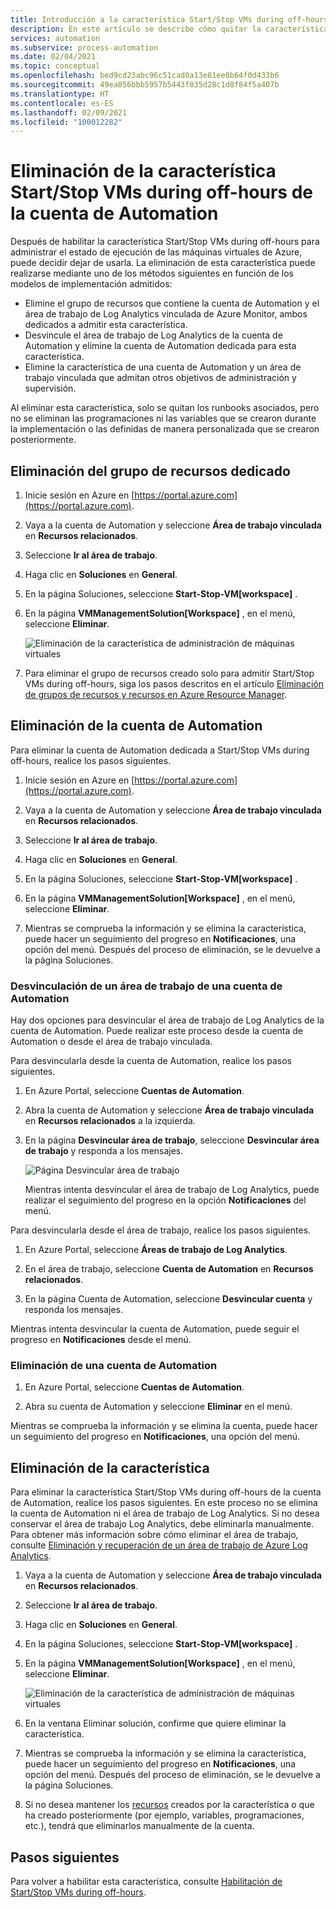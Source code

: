 ```yaml
---
title: Introducción a la característica Start/Stop VMs during off-hours de Azure Automation
description: En este artículo se describe cómo quitar la característica Start/Stop VMs during off-hours y desvincular una cuenta de Automation desde el área de trabajo de Log Analytics.
services: automation
ms.subservice: process-automation
ms.date: 02/04/2021
ms.topic: conceptual
ms.openlocfilehash: bed9cd23abc96c51cad0a13e81ee0b64f0d433b6
ms.sourcegitcommit: 49ea056bbb5957b5443f035d28c1d8f84f5a407b
ms.translationtype: HT
ms.contentlocale: es-ES
ms.lasthandoff: 02/09/2021
ms.locfileid: "100012282"
---
```

# <a name="remove-startstop-vms-during-off-hours-from-automation-account"></a>Eliminación de la característica Start/Stop VMs during off-hours de la cuenta de Automation

Después de habilitar la característica Start/Stop VMs during off-hours para administrar el estado de ejecución de las máquinas virtuales de Azure, puede decidir dejar de usarla. La eliminación de esta característica puede realizarse mediante uno de los métodos siguientes en función de los modelos de implementación admitidos:

* Elimine el grupo de recursos que contiene la cuenta de Automation y el área de trabajo de Log Analytics vinculada de Azure Monitor, ambos dedicados a admitir esta característica.
* Desvincule el área de trabajo de Log Analytics de la cuenta de Automation y elimine la cuenta de Automation dedicada para esta característica.
* Elimine la característica de una cuenta de Automation y un área de trabajo vinculada que admitan otros objetivos de administración y supervisión.

Al eliminar esta característica, solo se quitan los runbooks asociados, pero no se eliminan las programaciones ni las variables que se crearon durante la implementación o las definidas de manera personalizada que se crearon posteriormente.

## <a name="delete-the-dedicated-resource-group"></a>Eliminación del grupo de recursos dedicado

1. Inicie sesión en Azure en [https://portal.azure.com](https://portal.azure.com).

2. Vaya a la cuenta de Automation y seleccione **Área de trabajo vinculada** en **Recursos relacionados**.

3. Seleccione **Ir al área de trabajo**.

4. Haga clic en **Soluciones** en **General**.

5. En la página Soluciones, seleccione **Start-Stop-VM[workspace]** .

6. En la página **VMManagementSolution[Workspace]** , en el menú, seleccione **Eliminar**.

    ![Eliminación de la característica de administración de máquinas virtuales](media/automation-solution-vm-management/vm-management-solution-delete.png)

7. Para eliminar el grupo de recursos creado solo para admitir Start/Stop VMs during off-hours, siga los pasos descritos en el artículo [Eliminación de grupos de recursos y recursos en Azure Resource Manager](../azure-resource-manager/management/delete-resource-group.md).

## <a name="delete-the-automation-account"></a>Eliminación de la cuenta de Automation

Para eliminar la cuenta de Automation dedicada a Start/Stop VMs during off-hours, realice los pasos siguientes.

1. Inicie sesión en Azure en [https://portal.azure.com](https://portal.azure.com).

2. Vaya a la cuenta de Automation y seleccione **Área de trabajo vinculada** en **Recursos relacionados**.

3. Seleccione **Ir al área de trabajo**.

4. Haga clic en **Soluciones** en **General**.

5. En la página Soluciones, seleccione **Start-Stop-VM[workspace]** .

6. En la página **VMManagementSolution[Workspace]** , en el menú, seleccione **Eliminar**.

7. Mientras se comprueba la información y se elimina la característica, puede hacer un seguimiento del progreso en **Notificaciones**, una opción del menú. Después del proceso de eliminación, se le devuelve a la página Soluciones.

### <a name="unlink-workspace-from-automation-account"></a>Desvinculación de un área de trabajo de una cuenta de Automation

Hay dos opciones para desvincular el área de trabajo de Log Analytics de la cuenta de Automation. Puede realizar este proceso desde la cuenta de Automation o desde el área de trabajo vinculada.

Para desvincularla desde la cuenta de Automation, realice los pasos siguientes.

1. En Azure Portal, seleccione **Cuentas de Automation**.

2. Abra la cuenta de Automation y seleccione **Área de trabajo vinculada** en **Recursos relacionados** a la izquierda.

3. En la página **Desvincular área de trabajo**, seleccione **Desvincular área de trabajo** y responda a los mensajes.

   ![Página Desvincular área de trabajo](media/automation-solution-vm-management-remove/automation-unlink-workspace-blade.png)

    Mientras intenta desvincular el área de trabajo de Log Analytics, puede realizar el seguimiento del progreso en la opción **Notificaciones** del menú.

Para desvincularla desde el área de trabajo, realice los pasos siguientes.

1. En Azure Portal, seleccione **Áreas de trabajo de Log Analytics**.

2. En el área de trabajo, seleccione **Cuenta de Automation** en **Recursos relacionados**.

3. En la página Cuenta de Automation, seleccione **Desvincular cuenta** y responda los mensajes.

Mientras intenta desvincular la cuenta de Automation, puede seguir el progreso en **Notificaciones** desde el menú.

### <a name="delete-automation-account"></a>Eliminación de una cuenta de Automation

1. En Azure Portal, seleccione **Cuentas de Automation**.

2. Abra su cuenta de Automation y seleccione **Eliminar** en el menú.

Mientras se comprueba la información y se elimina la cuenta, puede hacer un seguimiento del progreso en **Notificaciones**, una opción del menú.

## <a name="delete-the-feature"></a>Eliminación de la característica

Para eliminar la característica Start/Stop VMs during off-hours de la cuenta de Automation, realice los pasos siguientes. En este proceso no se elimina la cuenta de Automation ni el área de trabajo de Log Analytics. Si no desea conservar el área de trabajo Log Analytics, debe eliminarla manualmente. Para obtener más información sobre cómo eliminar el área de trabajo, consulte [Eliminación y recuperación de un área de trabajo de Azure Log Analytics](../azure-monitor/platform/delete-workspace.md).

1. Vaya a la cuenta de Automation y seleccione **Área de trabajo vinculada** en **Recursos relacionados**.

2. Seleccione **Ir al área de trabajo**.

3. Haga clic en **Soluciones** en **General**.

4. En la página Soluciones, seleccione **Start-Stop-VM[workspace]** .

5. En la página **VMManagementSolution[Workspace]** , en el menú, seleccione **Eliminar**.

    ![Eliminación de la característica de administración de máquinas virtuales](media/automation-solution-vm-management/vm-management-solution-delete.png)

6. En la ventana Eliminar solución, confirme que quiere eliminar la característica.

7. Mientras se comprueba la información y se elimina la característica, puede hacer un seguimiento del progreso en **Notificaciones**, una opción del menú. Después del proceso de eliminación, se le devuelve a la página Soluciones.

8. Si no desea mantener los [recursos](automation-solution-vm-management.md#components) creados por la característica o que ha creado posteriormente (por ejemplo, variables, programaciones, etc.), tendrá que eliminarlos manualmente de la cuenta.

## <a name="next-steps"></a>Pasos siguientes

Para volver a habilitar esta característica, consulte [Habilitación de Start/Stop VMs during off-hours](automation-solution-vm-management-enable.md).